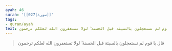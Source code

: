```yaml
---
ayah: 46
surah: '[[027|سورة]]'
tags:
- quran/ayah
text: قال يا قوم لم تستعجلون بالسيئة قبل الحسنة ۖ لولا تستغفرون الله لعلكم ترحمون
---
```

> قال يا قوم لم تستعجلون بالسيئة قبل الحسنة ۖ لولا تستغفرون الله لعلكم ترحمون
